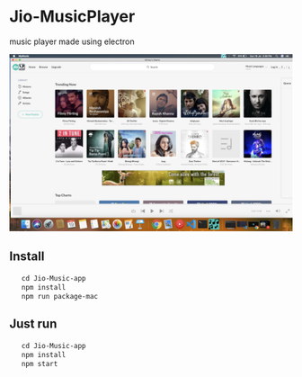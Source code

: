 # Jio-MusicPlayer
music player made using electron

![](./screenshots/screenshot.png)

## Install
```
   cd Jio-Music-app
   npm install
   npm run package-mac
```

## Just run
```
   cd Jio-Music-app
   npm install
   npm start
```
